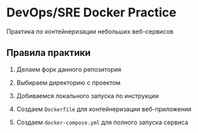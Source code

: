 # DevOps/SRE Docker Practice

Практика по контейнеризации небольших веб-сервисов

## Правила практики

1. Делаем форк данного репозитория

2. Выбираем директорию с проектом

3. Добиваемся локального запуска по инструкции

4. Создаем `Dockerfile` для контейнеризации веб-приложения

5. Создаем `docker-compose.yml` для полного запуска сервиса
